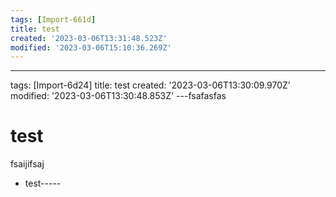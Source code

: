 ```yaml
---
tags: [Import-661d]
title: test
created: '2023-03-06T13:31:48.523Z'
modified: '2023-03-06T15:10:36.269Z'
---
```


---
tags: [Import-6d24]
title: test
created: '2023-03-06T13:30:09.970Z'
modified: '2023-03-06T13:30:48.853Z'
---fsafasfas

# test
fsaijifsaj 

- test-----
